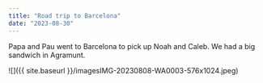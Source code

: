 ```yaml
---
title: "Road trip to Barcelona"
date: "2023-08-30"
---
```


Papa and Pau went to Barcelona to pick up Noah and Caleb. We had a big sandwich in Agramunt.

![]({{ site.baseurl }}/imagesIMG-20230808-WA0003-576x1024.jpeg)
